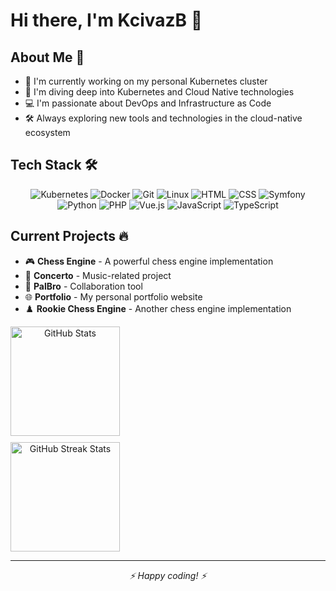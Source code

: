 # Hi there, I'm KcivazB 👋 

## About Me 🚀

- 🔭 I'm currently working on my personal Kubernetes cluster
- 🌱 I'm diving deep into Kubernetes and Cloud Native technologies
- 💻 I'm passionate about DevOps and Infrastructure as Code
- 🛠️ Always exploring new tools and technologies in the cloud-native ecosystem

## Tech Stack 🛠️

<div align="center">

![Kubernetes](https://img.shields.io/badge/-Kubernetes-326CE5?style=flat-square&logo=kubernetes&logoColor=white)
![Docker](https://img.shields.io/badge/-Docker-2496ED?style=flat-square&logo=docker&logoColor=white)
![Git](https://img.shields.io/badge/-Git-F05032?style=flat-square&logo=git&logoColor=white)
![Linux](https://img.shields.io/badge/-Linux-FCC624?style=flat-square&logo=linux&logoColor=black)
![HTML](https://img.shields.io/badge/-HTML-E34F26?style=flat-square&logo=html5&logoColor=white)
![CSS](https://img.shields.io/badge/-CSS-1572B6?style=flat-square&logo=css3&logoColor=white)
![Symfony](https://img.shields.io/badge/-Symfony-000000?style=flat-square&logo=symfony&logoColor=white)
![Python](https://img.shields.io/badge/-Python-3776AB?style=flat-square&logo=python&logoColor=white)
![PHP](https://img.shields.io/badge/-PHP-777BB4?style=flat-square&logo=php&logoColor=white)
![Vue.js](https://img.shields.io/badge/-Vue.js-4FC08D?style=flat-square&logo=vue.js&logoColor=white)
![JavaScript](https://img.shields.io/badge/-JavaScript-F7DF1E?style=flat-square&logo=javascript&logoColor=black)
![TypeScript](https://img.shields.io/badge/-TypeScript-3178C6?style=flat-square&logo=typescript&logoColor=white)

</div>

## Current Projects 🔥

- 🎮 **Chess Engine** - A powerful chess engine implementation
- 🎵 **Concerto** - Music-related project
- 🤝 **PalBro** - Collaboration tool
- 🌐 **Portfolio** - My personal portfolio website
- ♟️ **Rookie Chess Engine** - Another chess engine implementation

<div align="center" style="display: flex">
  <div style="display: flex; flex-direction: column; gap: 10px;">
    <img height="175" src="https://github-readme-stats.vercel.app/api?username=KcivazB&show_icons=true&theme=dark" alt="GitHub Stats" />
    <img height="175" src="https://github-readme-streak-stats.herokuapp.com/?user=KcivazB&theme=dark&hide_border=true" alt="GitHub Streak Stats" />
  </div>
</div>

---

<div align="center">
  <i>⚡ Happy coding! ⚡</i>
</div>
